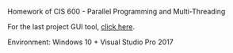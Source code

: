 Homework of CIS 600 - Parallel Programming and Multi-Threading

For the last project GUI tool, [click here](https://github.com/wpn-zju/Elevator-Simulator).

Environment: Windows 10 + Visual Studio Pro 2017